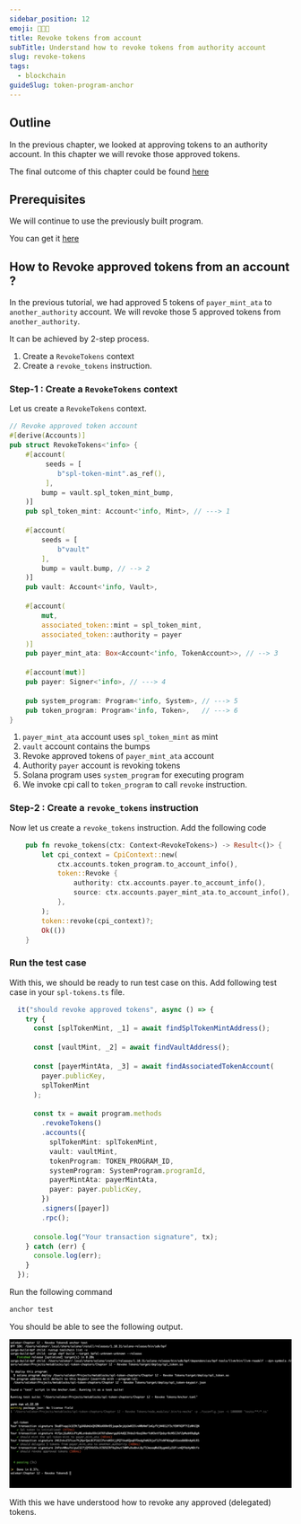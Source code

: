 ```yaml
---
sidebar_position: 12
emoji: 👩🏼‍🎨
title: Revoke tokens from account
subTitle: Understand how to revoke tokens from authority account
slug: revoke-tokens
tags:
  - blockchain
guideSlug: token-program-anchor
---
```

## Outline

In the previous chapter, we looked at approving tokens to an authority account. In this chapter we will revoke those approved tokens.

The final outcome of this chapter could be found [here](https://github.com/metablockshq/spl-token-chapters/tree/main/Chapter%2012%20-%20Revoke%20Tokens)

## Prerequisites

We will continue to use the previously built program. 

You can get it [here](https://github.com/metablockshq/spl-token-chapters/tree/main/Chapter%2011%20-%20Approve%20Tokens)

## How to Revoke approved tokens from an account ?

In the previous tutorial, we had approved 5 tokens of `payer_mint_ata` to `another_authority` account. We will revoke those 5 approved tokens from `another_authority`.

It can be achieved by 2-step process. 

1. Create a `RevokeTokens` context
2. Create a `revoke_tokens` instruction.

### Step-1 : Create a `RevokeTokens` context

Let us create a `RevokeTokens` context.

```rust
// Revoke approved token account
#[derive(Accounts)]
pub struct RevokeTokens<'info> {
    #[account(
         seeds = [
            b"spl-token-mint".as_ref(),
         ],
        bump = vault.spl_token_mint_bump,
    )]
    pub spl_token_mint: Account<'info, Mint>, // ---> 1

    #[account(
        seeds = [
            b"vault"
        ],
        bump = vault.bump, // --> 2
    )]
    pub vault: Account<'info, Vault>,

    #[account(
        mut,
        associated_token::mint = spl_token_mint,
        associated_token::authority = payer
    )]
    pub payer_mint_ata: Box<Account<'info, TokenAccount>>, // --> 3

    #[account(mut)]
    pub payer: Signer<'info>, // ---> 4

    pub system_program: Program<'info, System>, // ---> 5
    pub token_program: Program<'info, Token>,   // ---> 6
}
```

1. `payer_mint_ata` account uses `spl_token_mint` as mint
2. `vault` account contains the bumps
3. Revoke approved tokens of `payer_mint_ata` account  
4. Authority `payer` account is revoking tokens
5. Solana program uses `system_program` for executing program
6. We invoke cpi call to `token_program` to call `revoke` instruction.

### Step-2 : Create a `revoke_tokens` instruction

Now let us create a `revoke_tokens` instruction. Add the following code 

```rust
    pub fn revoke_tokens(ctx: Context<RevokeTokens>) -> Result<()> {
        let cpi_context = CpiContext::new(
            ctx.accounts.token_program.to_account_info(),
            token::Revoke {
                authority: ctx.accounts.payer.to_account_info(),
                source: ctx.accounts.payer_mint_ata.to_account_info(),
            },
        );
        token::revoke(cpi_context)?;
        Ok(())
    }
```

### Run the test case

With this, we should be ready to run test case on this. Add following test case in your `spl-tokens.ts` file.

```typescript
  it("should revoke approved tokens", async () => {
    try {
      const [splTokenMint, _1] = await findSplTokenMintAddress();

      const [vaultMint, _2] = await findVaultAddress();

      const [payerMintAta, _3] = await findAssociatedTokenAccount(
        payer.publicKey,
        splTokenMint
      );

      const tx = await program.methods
        .revokeTokens()
        .accounts({
          splTokenMint: splTokenMint,
          vault: vaultMint,
          tokenProgram: TOKEN_PROGRAM_ID,
          systemProgram: SystemProgram.programId,
          payerMintAta: payerMintAta,
          payer: payer.publicKey,
        })
        .signers([payer])
        .rpc();

      console.log("Your transaction signature", tx);
    } catch (err) {
      console.log(err);
    }
  });
```

Run the following command

```bash
anchor test
```

You should be able to see the following output.

![](./assets/revoke_tokens_success.png "revoke_tokens_success")

With this we have understood how to revoke any approved (delegated) tokens.